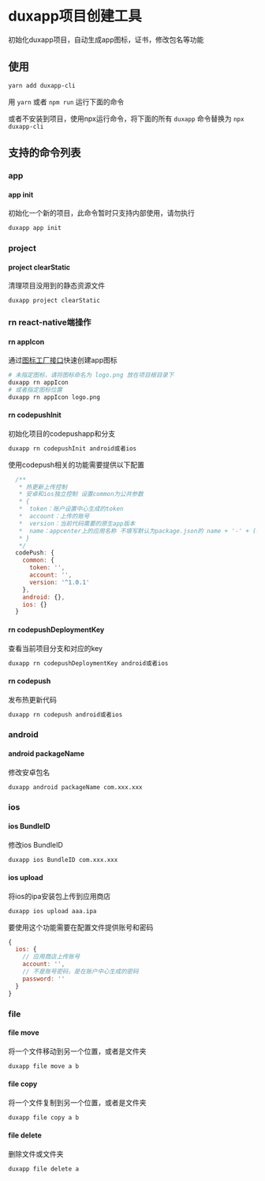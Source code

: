 # duxapp项目创建工具

初始化duxapp项目，自动生成app图标，证书，修改包名等功能

## 使用

```bash
yarn add duxapp-cli
```

用 `yarn` 或者 `npm run` 运行下面的命令  

或者不安装到项目，使用npx运行命令，将下面的所有 `duxapp` 命令替换为 `npx duxapp-cli`  

## 支持的命令列表

### app

#### app init
初始化一个新的项目，此命令暂时只支持内部使用，请勿执行
```bash
duxapp app init
```


### project

#### project clearStatic
清理项目没用到的静态资源文件
```bash
duxapp project clearStatic
```


### rn react-native端操作

#### rn appIcon

通过[图标工厂接口](https://icon.wuruihong.com)快速创建app图标
```bash
# 未指定图标，请将图标命名为 logo.png 放在项目根目录下
duxapp rn appIcon
# 或者指定图标位置
duxapp rn appIcon logo.png
```

#### rn codepushInit
初始化项目的codepushapp和分支
```bash
duxapp rn codepushInit android或者ios
```

使用codepush相关的功能需要提供以下配置

```javascript
  /**
   * 热更新上传控制
   * 安卓和ios独立控制 设置common为公共参数
   * {
   *  token：账户设置中心生成的token
   *  account：上传的账号
   *  version：当前代码需要的原生app版本
   *  name：appcenter上的应用名称 不填写默认为package.json的 name + '-' + (ios或者android)
   * }
   */
  codePush: {
    common: {
      token: '',
      account: '',
      version: '^1.0.1'
    },
    android: {},
    ios: {}
  }
```
#### rn codepushDeploymentKey
查看当前项目分支和对应的key
```bash
duxapp rn codepushDeploymentKey android或者ios
```

#### rn codepush
发布热更新代码
```bash
duxapp rn codepush android或者ios
```

### android

#### android packageName

修改安卓包名

```bash
duxapp android packageName com.xxx.xxx
```
### ios

#### ios BundleID

修改ios BundleID

```bash
duxapp ios BundleID com.xxx.xxx
```

#### ios upload

将ios的ipa安装包上传到应用商店  

```bash
duxapp ios upload aaa.ipa
```
要使用这个功能需要在配置文件提供账号和密码

```javascript
{
  ios: {
    // 应用商店上传账号
    account: '',
    // 不是账号密码，是在账户中心生成的密码
    password: ''
  }
}
```

### file

#### file move

将一个文件移动到另一个位置，或者是文件夹

```bash
duxapp file move a b
```

#### file copy

将一个文件复制到另一个位置，或者是文件夹

```bash
duxapp file copy a b
```

#### file delete

删除文件或文件夹

```bash
duxapp file delete a
```

